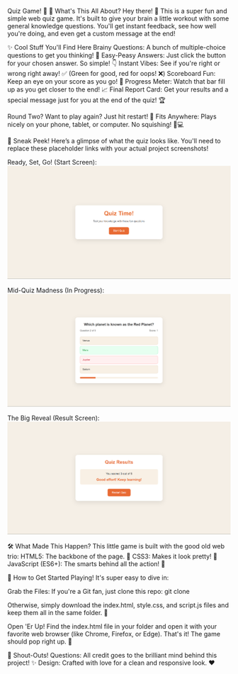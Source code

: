 Quiz Game! 🎉
📝 What's This All About?
Hey there! 👋 This is a super fun and simple web quiz game. It's built to give your brain a little workout with some general knowledge questions. You'll get instant feedback, see how well you're doing, and even get a custom message at the end!

✨ Cool Stuff You'll Find Here
Brainy Questions: A bunch of multiple-choice questions to get you thinking! 🤔
Easy-Peasy Answers: Just click the button for your chosen answer. So simple! 👇
Instant Vibes: See if you're right or wrong right away! ✅ (Green for good, red for oops! ❌)
Scoreboard Fun: Keep an eye on your score as you go! 🎯
Progress Meter: Watch that bar fill up as you get closer to the end! 📈
Final Report Card: Get your results and a special message just for you at the end of the quiz! 🏆

Round Two? Want to play again? Just hit restart! 🔄
Fits Anywhere: Plays nicely on your phone, tablet, or computer. No squishing! 📱💻

📸 Sneak Peek!
Here’s a glimpse of what the quiz looks like. You'll need to replace these placeholder links with your actual project screenshots!

Ready, Set, Go! (Start Screen):
![Alt text for start screen](images/startquiz.png)

Mid-Quiz Madness (In Progress):
![Alt text for start screen](images/quiz.png)

The Big Reveal (Result Screen):
![Alt text for start screen](images/resultpage.png)

🛠️ What Made This Happen?
This little game is built with the good old web trio:
HTML5: The backbone of the page. 🦴
CSS3: Makes it look pretty! 🎨
JavaScript (ES6+): The smarts behind all the action! 🧠

🚀 How to Get Started Playing!
It's super easy to dive in:

Grab the Files:
If you're a Git fan, just clone this repo:
git clone <repository-url>

Otherwise, simply download the index.html, style.css, and script.js files and keep them all in the same folder. 📂

Open 'Er Up!
Find the index.html file in your folder and open it with your favorite web browser (like Chrome, Firefox, or Edge). That's it! The game should pop right up. 🚀

📄 Shout-Outs!
Questions: All credit goes to the brilliant mind behind this project! ✨
Design: Crafted with love for a clean and responsive look. ❤️
